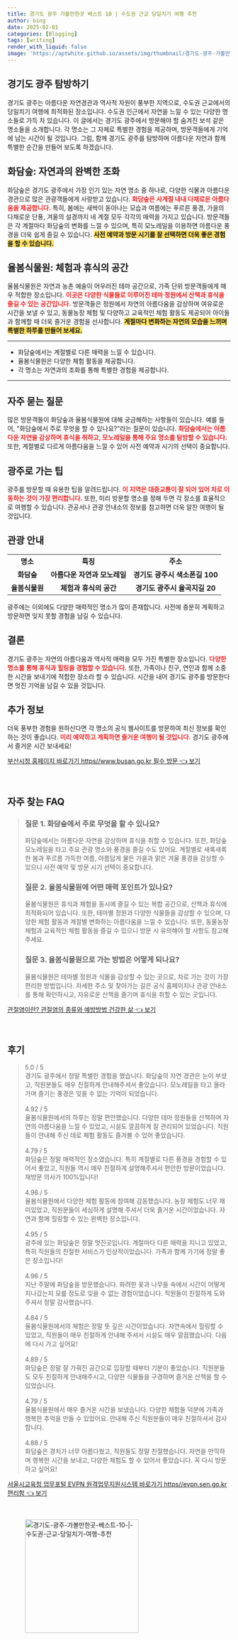 ```yaml
---
title: 경기도 광주 가볼만한곳 베스트 10 | 수도권 근교 당일치기 여행 추천
author: bing
date: 2025-02-01
categories: [Blogging]
tags: [writing]
render_with_liquid: false
image: 'https://aptwhite.github.io/assets/img/thumbnail/경기도-광주-가볼만한곳-베스트-10-|-수도권-근교-당일치기-여행-추천.webp'
---
```



<h2 id='경기도_광주_소개'>경기도 광주 탐방하기</h2>

<p>경기도 광주는 아름다운 자연경관과 역사적 자원이 풍부한 지역으로, 수도권 근교에서의 당일치기 여행에 최적화된 장소입니다. 수도권 인근에서 자연을 느낄 수 있는 다양한 명소들로 가득 차 있습니다. 이 글에서는 경기도 광주에서 방문해야 할 숨겨진 보석 같은 명소들을 소개합니다. 각 명소는 그 자체로 특별한 경험을 제공하며, 방문객들에게 기억에 남는 시간이 될 것입니다. 그럼, 함께 경기도 광주를 탐방하며 아름다운 자연과 함께 특별한 순간을 만들어 보도록 하겠습니다.</p>

<h2 id='화담숲'>화담숲: 자연과의 완벽한 조화</h2>

<p>화담숲은 경기도 광주에서 가장 인기 있는 자연 명소 중 하나로, 다양한 식물과 아름다운 경관으로 많은 관광객들에게 사랑받고 있습니다. <b><span style="color: #ee2323;">화담숲은 사계절 내내 다채로운 아름다움을 제공합니다.</span></b> 특히, 봄에는 새싹이 돋아나는 모습과 여름에는 푸르른 풍경, 가을의 다채로운 단풍, 겨울의 설경까지 네 계절 모두 각각의 매력을 가지고 있습니다. 방문객들은 각 계절마다 화담숲의 변화를 느낄 수 있으며, 특히 모노레일을 이용하면 아름다운 풍경을 더욱 쉽게 즐길 수 있습니다. <b><span style="background-color: #ffe066;">사전 예약과 방문 시기를 잘 선택하면 더욱 좋은 경험을 할 수 있습니다.</span></b></p>

<h2 id='율봄식물원'>율봄식물원: 체험과 휴식의 공간</h2>

<p>율봄식물원은 자연과 농촌 예술이 어우러진 테마 공간으로, 가족 단위 방문객들에게 매우 적합한 장소입니다. <b><span style="color: #ee2323;">이곳은 다양한 식물들로 이루어진 테마 정원에서 산책과 휴식을 즐길 수 있는 공간입니다.</span></b> 방문객들은 정원에서 자연의 아름다움을 감상하며 여유로운 시간을 보낼 수 있고, 동물농장 체험 및 다양하고 교육적인 체험 활동도 제공되어 아이들과 함께할 때 더욱 즐거운 경험을 선사합니다. <b><span style="background-color: #ffe066;">계절마다 변화하는 자연의 모습을 느끼며 특별한 하루를 만들어 보세요.</span></b></p>

<hr />

<ul>
    <li>화담숲에서는 계절별로 다른 매력을 느낄 수 있습니다.</li>
    <li>율봄식물원은 다양한 체험 활동을 제공합니다.</li>
    <li>각 명소는 자연과의 조화를 통해 특별한 경험을 제공합니다.</li>
</ul>

<hr />

<h2 id='자주_묻는_질문'>자주 묻는 질문</h2>

<p>많은 방문객들이 화담숲과 율봄식물원에 대해 궁금해하는 사항들이 있습니다. 예를 들어, "화담숲에서 주로 무엇을 할 수 있나요?"라는 질문이 있습니다. <b><span style="color: #ee2323;">화담숲에서는 아름다운 자연을 감상하며 휴식을 취하고, 모노레일을 통해 주요 명소를 탐방할 수 있습니다.</span></b> 또한, 계절별로 다르게 아름다움을 느낄 수 있어 사전 예약과 시기의 선택이 중요합니다.</p>

<h2 id='광주로_가는_팁'>광주로 가는 팁</h2>

<p>광주를 방문할 때 유용한 팁을 알려드립니다. <b><span style="color: #ee2323;">이 지역은 대중교통이 잘 되어 있어 차로 이동하는 것이 가장 편리합니다.</span></b> 또한, 미리 방문할 명소를 정해 두면 각 장소를 효율적으로 여행할 수 있습니다. 관공서나 관광 안내소의 정보를 참고하면 더욱 알찬 여행이 될 것입니다.</p>

<h2 id='관광_안내'>관광 안내</h2>

<table>
    <tr>
        <td style="text-align: center; height: 17px;"><b>명소</b></td>
        <td style="text-align: center; height: 17px;"><b>특징</b></td>
        <td style="text-align: center; height: 17px;"><b>주소</b></td>
    </tr>
    <tr>
        <td style="text-align: center; height: 17px;"><b>화담숲</b></td>
        <td style="text-align: center; height: 17px;"><b>아름다운 자연과 모노레일</b></td>
        <td style="text-align: center; height: 17px;"><b>경기도 광주시 색소폰길 100</b></td>
    </tr>
    <tr>
        <td style="text-align: center; height: 17px;"><b>율봄식물원</b></td>
        <td style="text-align: center; height: 17px;"><b>체험과 휴식의 공간</b></td>
        <td style="text-align: center; height: 17px;"><b>경기도 광주시 율곡지길 20</b></td>
    </tr>
</table>

<p>광주에는 이외에도 다양한 매력적인 명소가 많이 존재합니다. 사전에 충분히 계획하고 방문하면 잊지 못할 경험을 남길 수 있습니다.</p>

<h2 id='결론'>결론</h2>

<p>경기도 광주는 자연의 아름다움과 역사적 매력을 모두 가진 특별한 장소입니다. <b><span style="color: #ee2323;">다양한 명소를 통해 휴식과 힐링을 경험할 수 있습니다.</span></b> 또한, 가족이나 친구, 연인과 함께 소중한 시간을 보내기에 적합한 장소라 할 수 있습니다. 시간을 내어 경기도 광주를 방문한다면 멋진 기억을 남길 수 있을 것입니다.</p>

<h2 id='추가_정보'>추가 정보</h2>

<p>더욱 풍부한 경험을 원하신다면 각 명소의 공식 웹사이트를 방문하여 최신 정보를 확인하는 것이 좋습니다. <b><span style="color: #ee2323;">미리 예약하고 계획하면 즐거운 여행이 될 것입니다.</span></b> 경기도 광주에서 즐거운 시간 보내세요!</p>


<p><a class="click-button" title="부산시청 홈페이지 바로가기 https//www.busan.go.kr 필수 방문" href="https://aptwhite.github.io/posts/%EB%B6%80%EC%82%B0%EC%8B%9C%EC%B2%AD-%ED%99%88%ED%8E%98%EC%9D%B4%EC%A7%80-%EB%B0%94%EB%A1%9C%EA%B0%80%EA%B8%B0-httpswww.busan.go.kr-%ED%95%84%EC%88%98-%EB%B0%A9%EB%AC%B8/" rel="dofollow">부산시청 홈페이지 바로가기 https//www.busan.go.kr 필수 방문 👈 보기</a></p><br>
<h2 id='자주_찾는_FAQ'>자주 찾는 FAQ</h2>
<div itemscope="" itemtype="https://schema.org/FAQPage"> 
<blockquote> 
<div itemscope="" itemprop="mainEntity" itemtype="https://schema.org/Question"> 
<h3 itemprop="name">질문 1. 화담숲에서 주로 무엇을 할 수 있나요?</h3> 
<div itemscope="" itemprop="acceptedAnswer" itemtype="https://schema.org/Answer"> 
<span itemprop="text"> 
<p>화담숲에서는 아름다운 자연을 감상하며 휴식을 취할 수 있습니다. 또한, 화담숲 모노레일을 타고 주요 관광 명소와 풍경을 즐길 수도 있어요. 계절별로 새록새록한 봄과 푸르름 가득한 여름, 아름답게 물든 가을과 맑은 겨울 풍경을 감상할 수 있으니 사전 예약 및 방문 시기 선택이 중요합니다.</p> 
</span> 
</div> 
</div> 

<div itemscope="" itemprop="mainEntity" itemtype="https://schema.org/Question"> 
<h3 itemprop="name">질문 2. 율봄식물원에 어떤 매력 포인트가 있나요?</h3> 
<div itemscope="" itemprop="acceptedAnswer" itemtype="https://schema.org/Answer"> 
<span itemprop="text"> 
<p>율봄식물원은 휴식과 체험을 동시에 즐길 수 있는 복합 공간으로, 산책과 휴식에 최적화되어 있습니다. 또한, 테마별 정원과 다양한 식물들을 감상할 수 있으며, 다양한 체험 활동과 계절별 변화하는 아름다움을 느낄 수 있습니다. 또한, 동물농장 체험과 교육적인 체험 활동을 즐길 수 있으니 방문 시 유의해야 할 사항도 참고해주세요.</p>
</span> 
</div> 
</div> 

<div itemscope="" itemprop="mainEntity" itemtype="https://schema.org/Question"> 
<h3 itemprop="name">질문 3. 율봄식물원으로 가는 방법은 어떻게 되나요?</h3> 
<div itemscope="" itemprop="acceptedAnswer" itemtype="https://schema.org/Answer"> 
<span itemprop="text"> 
<p>율봄식물원은 테마별 정원과 식물을 감상할 수 있는 곳으로, 차로 가는 것이 가장 편리한 방법입니다. 자세한 주소 및 찾아가는 길은 공식 홈페이지나 관광 안내소를 통해 확인하시고, 자유로운 산책을 즐기며 휴식을 취할 수 있는 곳입니다.</p> 
</span> 
</div> 
</div> 
</blockquote> 
</div>
<p><a class="click-button" title="관절염이란? 관절염의 종류와 예방방법 건강한 삶" href="https://aptwhite.github.io/posts/%EA%B4%80%EC%A0%88%EC%97%BC%EC%9D%B4%EB%9E%80-%EA%B4%80%EC%A0%88%EC%97%BC%EC%9D%98-%EC%A2%85%EB%A5%98%EC%99%80-%EC%98%88%EB%B0%A9%EB%B0%A9%EB%B2%95-%EA%B1%B4%EA%B0%95%ED%95%9C-%EC%82%B6/" rel="dofollow">관절염이란? 관절염의 종류와 예방방법 건강한 삶 👈 보기</a></p><br>
<h2 id='후기'>후기</h2>
<div itemscope itemtype="https://schema.org/Product">
  <blockquote>
  <div itemprop="review" itemscope itemtype="https://schema.org/Review">
      <div itemprop="reviewRating" itemscope itemtype="https://schema.org/Rating"> <span itemprop="ratingValue">5.0</span> / <span itemprop="bestRating">5</span> </div>
      <span itemprop="reviewBody">경기도 광주에서 정말 특별한 경험을 했습니다. 화담숲의 자연 경관은 눈이 부셨고, 직원분들도 매우 친절하게 안내해주셔서 좋았습니다. 모노레일을 타고 올라가며 즐기는 풍경은 잊을 수 없는 기억이 되었습니다.</span>
  </div>
  <br>
  <div itemprop="review" itemscope itemtype="https://schema.org/Review">
      <div itemprop="reviewRating" itemscope itemtype="https://schema.org/Rating"> <span itemprop="ratingValue">4.92</span> / <span itemprop="bestRating">5</span> </div>
      <span itemprop="reviewBody">율봄식물원에서의 하루는 정말 편안했습니다. 다양한 테마 정원들을 산책하며 자연의 아름다움을 느낄 수 있었고, 시설도 깔끔하게 잘 관리되어 있었습니다. 직원들이 안내해 주신 데로 체험 활동도 즐겨볼 수 있어 좋았습니다.</span>
  </div>
  <br>
  <div itemprop="review" itemscope itemtype="https://schema.org/Review">
      <div itemprop="reviewRating" itemscope itemtype="https://schema.org/Rating"> <span itemprop="ratingValue">4.79</span> / <span itemprop="bestRating">5</span> </div>
      <span itemprop="reviewBody">화담숲은 정말 매력적인 장소였습니다. 특히 계절별로 다른 풍경을 경험할 수 있어서 좋았고, 직원들 역시 매우 친절하게 설명해주셔서 편안한 방문이었습니다. 재방문 의사가 100%입니다!</span>
  </div>
  <br>
  <div itemprop="review" itemscope itemtype="https://schema.org/Review">
      <div itemprop="reviewRating" itemscope itemtype="https://schema.org/Rating"> <span itemprop="ratingValue">4.96</span> / <span itemprop="bestRating">5</span> </div>
      <span itemprop="reviewBody">율봄식물원에서 다양한 체험 활동에 참여해 감동했습니다. 농장 체험도 너무 재미있었고, 직원분들이 세심하게 설명해 주셔서 더욱 즐거운 시간이었습니다. 자연과 함께 힐링할 수 있는 완벽한 장소입니다.</span>
  </div>
  <br>
  <div itemprop="review" itemscope itemtype="https://schema.org/Review">
      <div itemprop="reviewRating" itemscope itemtype="https://schema.org/Rating"> <span itemprop="ratingValue">4.95</span> / <span itemprop="bestRating">5</span> </div>
      <span itemprop="reviewBody">광주에 있는 화담숲은 정말 멋진곳입니다. 계절마다 다른 매력을 지니고 있었고, 특히 직원들의 친절한 서비스가 인상적이었습니다. 가족과 함께 가기에 정말 좋은 장소입니다!</span>
  </div>
  <br>
  <div itemprop="review" itemscope itemtype="https://schema.org/Review">
      <div itemprop="reviewRating" itemscope itemtype="https://schema.org/Rating"> <span itemprop="ratingValue">4.96</span> / <span itemprop="bestRating">5</span> </div>
      <span itemprop="reviewBody">지난 주말에 화담숲을 방문했습니다. 화려한 꽃과 나무들 속에서 시간이 어떻게 지나갔는지 모를 정도로 잊을 수 없는 경험이었습니다. 직원들이 친절하게 도와주셔서 정말 감사했습니다.</span>
  </div>
  <br>
  <div itemprop="review" itemscope itemtype="https://schema.org/Review">
      <div itemprop="reviewRating" itemscope itemtype="https://schema.org/Rating"> <span itemprop="ratingValue">4.84</span> / <span itemprop="bestRating">5</span> </div>
      <span itemprop="reviewBody">율봄식물원에서의 체험은 정말 뜻 깊은 시간이었습니다. 자연속에서 힐링할 수 있었고, 직원들이 매우 친절하게 안내해 주셔서 시설도 매우 깔끔했습니다. 다음에 다시 가고 싶어요!</span>
  </div>
  <br>
  <div itemprop="review" itemscope itemtype="https://schema.org/Review">
      <div itemprop="reviewRating" itemscope itemtype="https://schema.org/Rating"> <span itemprop="ratingValue">4.89</span> / <span itemprop="bestRating">5</span> </div>
      <span itemprop="reviewBody">화담숲은 정말 잘 가꿔진 공간으로 입장할 때부터 기분이 좋았습니다. 직원분들도 모두 친절하게 안내해주시고, 다양한 식물들을 구경하며 즐거운 산책을 할 수 있었습니다.</span>
  </div>
  <br>
  <div itemprop="review" itemscope itemtype="https://schema.org/Review">
      <div itemprop="reviewRating" itemscope itemtype="https://schema.org/Rating"> <span itemprop="ratingValue">4.79</span> / <span itemprop="bestRating">5</span> </div>
      <span itemprop="reviewBody">율봄식물원에서 매우 즐거운 시간을 보냈습니다. 다양한 체험들 덕분에 가족과 행복한 추억을 만들 수 있었어요. 안내해 주신 직원분들이 매우 친절하셔서 감사합니다.</span>
  </div>
  <br>
  <div itemprop="review" itemscope itemtype="https://schema.org/Review">
      <div itemprop="reviewRating" itemscope itemtype="https://schema.org/Rating"> <span itemprop="ratingValue">4.88</span> / <span itemprop="bestRating">5</span> </div>
      <span itemprop="reviewBody">화담숲은 경치가 너무 아름다웠고, 직원들도 정말 친절했습니다. 자연을 만끽하며 행복한 시간을 보내고, 다양한 체험도 할 수 있어서 좋았습니다. 꼭 다시 방문하고 싶어요!</span>
  </div>
  </blockquote>
</div>
<p><a class="click-button" title="서울시교육청 업무포털 EVPN 원격업무지원시스템 바로가기 https//evpn.sen.go.kr 편리함" href="https://aptwhite.github.io/posts/%EC%84%9C%EC%9A%B8%EC%8B%9C%EA%B5%90%EC%9C%A1%EC%B2%AD-%EC%97%85%EB%AC%B4%ED%8F%AC%ED%84%B8-EVPN-%EC%9B%90%EA%B2%A9%EC%97%85%EB%AC%B4%EC%A7%80%EC%9B%90%EC%8B%9C%EC%8A%A4%ED%85%9C-%EB%B0%94%EB%A1%9C%EA%B0%80%EA%B8%B0-httpsevpn.sen.go.kr-%ED%8E%B8%EB%A6%AC%ED%95%A8/" rel="dofollow">서울시교육청 업무포털 EVPN 원격업무지원시스템 바로가기 https//evpn.sen.go.kr 편리함 👈 보기</a></p><br>
<figure class="image"><img src="https://aptwhite.github.io/assets/img/thumbnail/경기도-광주-가볼만한곳-베스트-10-|-수도권-근교-당일치기-여행-추천.webp" alt="경기도-광주-가볼만한곳-베스트-10-|-수도권-근교-당일치기-여행-추천" width="256" height="256"></figure>